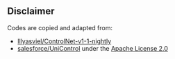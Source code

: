 ## Disclaimer

Codes are copied and adapted from:
  - [lllyasviel/ControlNet-v1-1-nightly](https://github.com/lllyasviel/ControlNet-v1-1-nightly)
  - [salesforce/UniControl](https://github.com/salesforce/UniControl) under the [Apache License 2.0](https://github.com/salesforce/UniControl/blob/main/LICENSE.txt)
